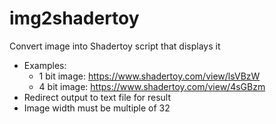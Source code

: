 # img2shadertoy
Convert image into Shadertoy script that displays it
* Examples:
  * 1 bit image: https://www.shadertoy.com/view/lsVBzW
  * 4 bit image: https://www.shadertoy.com/view/4sGBzm
* Redirect output to text file for result
* Image width must be multiple of 32
